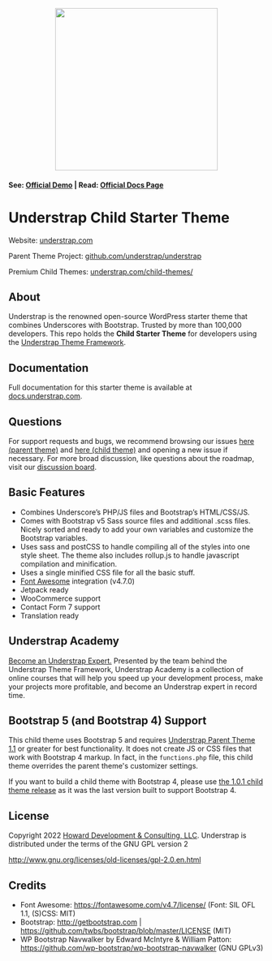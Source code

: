 <p align="center"><img src="https://understrap.com/wp-content/uploads/2022/02/Understrap_Logo_Color.svg" width="320" height="auto"></p>

#### See: [Official Demo](https://demos.understrap.com) | Read: [Official Docs Page](https://docs.understrap.com/)

# Understrap Child Starter Theme

Website: [understrap.com](https://understrap.com)

Parent Theme Project: [github.com/understrap/understrap](https://github.com/understrap/understrap)

Premium Child Themes: [understrap.com/child-themes/](https://understrap.com/child-themes/)

## About

Understrap is the renowned open-source WordPress starter theme that combines Underscores with Bootstrap. Trusted by more than 100,000 developers. This repo holds the **Child Starter Theme** for developers using the [Understrap Theme Framework](https://github.com/understrap/understrap).

## Documentation

Full documentation for this starter theme is available at [docs.understrap.com](https://docs.understrap.com).


## Questions

For support requests and bugs, we recommend browsing our issues [here (parent theme)](https://github.com/understrap/understrap/issues) and [here (child theme)](https://github.com/understrap/cb-timberrooms2023/issues) and opening a new issue if necessary. For more broad discussion, like questions about the roadmap, visit our [discussion board](https://github.com/understrap/understrap/discussions).

## Basic Features

- Combines Underscore’s PHP/JS files and Bootstrap’s HTML/CSS/JS.
- Comes with Bootstrap v5 Sass source files and additional .scss files. Nicely sorted and ready to add your own variables and customize the Bootstrap variables.
- Uses sass and postCSS to handle compiling all of the styles into one style sheet. The theme also includes rollup.js to handle javascript compilation and minification. 
- Uses a single minified CSS file for all the basic stuff.
- [Font Awesome](http://fortawesome.github.io/Font-Awesome/) integration (v4.7.0)
- Jetpack ready
- WooCommerce support
- Contact Form 7 support
- Translation ready

## Understrap Academy 

[Become an Understrap Expert.](https://www.understrapacademy.com) Presented by the team behind the Understrap Theme Framework, Understrap Academy is a collection of online courses that will help you speed up your development process, make your projects more profitable, and become an Understrap expert in record time.

## Bootstrap 5 (and Bootstrap 4) Support

This child theme uses Bootstrap 5 and requires [Understrap Parent Theme 1.1](https://wordpress.org/themes/understrap) or greater for best functionality. It does not create JS or CSS files that work with Bootstrap 4 markup. In fact, in the `functions.php` file, this child theme overrides the parent theme's customizer settings.

If you want to build a child theme with Bootstrap 4, please use [the 1.0.1 child theme release](https://github.com/understrap/cb-timberrooms2023/releases/tag/v1.0.1) as it was the last version built to support Bootstrap 4.

## License

Copyright 2022 [Howard Development & Consulting, LLC](https://howarddc.com).
Understrap is distributed under the terms of the GNU GPL version 2

http://www.gnu.org/licenses/old-licenses/gpl-2.0.en.html

## Credits
- Font Awesome: https://fontawesome.com/v4.7/license/ (Font: SIL OFL 1.1, (S)CSS: MIT)
- Bootstrap: http://getbootstrap.com | https://github.com/twbs/bootstrap/blob/master/LICENSE (MIT)
- WP Bootstrap Navwalker by Edward McIntyre & William Patton: https://github.com/wp-bootstrap/wp-bootstrap-navwalker (GNU GPLv3)
